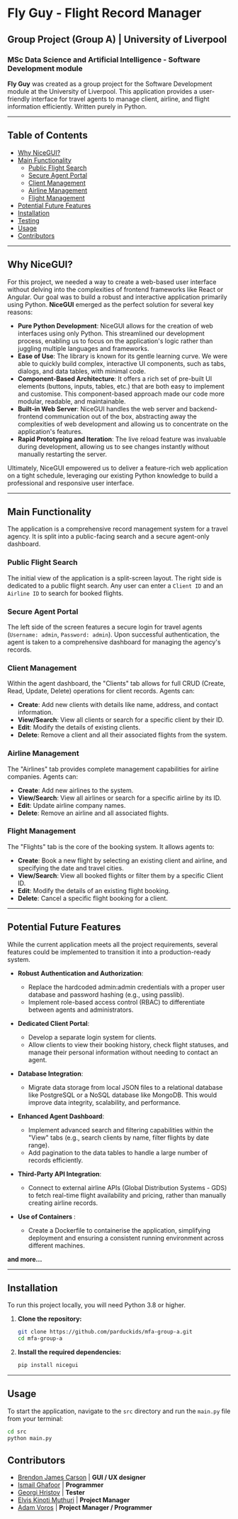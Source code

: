 # Fly Guy - Flight Record Manager
##  Group Project (Group A) | University of Liverpool
### MSc Data Science and Artificial Intelligence - Software Development module 

<strong>Fly Guy</strong> was created as a group project for the Software Development module at the University of Liverpool. This application provides a user-friendly interface for travel agents to manage client, airline, and flight information efficiently. Written purely in Python.

---

## Table of Contents

- [Why NiceGUI?](#why-nicegui)
- [Main Functionality](#main-functionality)
  - [Public Flight Search](#public-flight-search)
  - [Secure Agent Portal](#secure-agent-portal)
  - [Client Management](#client-management)
  - [Airline Management](#airline-management)
  - [Flight Management](#flight-management)
- [Potential Future Features](#potential-future-features)
- [Installation](#installation)
- [Testing](TESTING.md)
- [Usage](#usage)
- [Contributors](#contributors)

---

## Why NiceGUI?

For this project, we needed a way to create a web-based user interface without delving into the complexities of frontend frameworks like React or Angular. Our goal was to build a robust and interactive application primarily using Python. **NiceGUI** emerged as the perfect solution for several key reasons:

* **Pure Python Development**: NiceGUI allows for the creation of web interfaces using only Python. This streamlined our development process, enabling us to focus on the application's logic rather than juggling multiple languages and frameworks.
* **Ease of Use**: The library is known for its gentle learning curve. We were able to quickly build complex, interactive UI components, such as tabs, dialogs, and data tables, with minimal code.
* **Component-Based Architecture**: It offers a rich set of pre-built UI elements (buttons, inputs, tables, etc.) that are both easy to implement and customise. This component-based approach made our code more modular, readable, and maintainable.
* **Built-in Web Server**: NiceGUI handles the web server and backend-frontend communication out of the box, abstracting away the complexities of web development and allowing us to concentrate on the application's features.
* **Rapid Prototyping and Iteration**: The live reload feature was invaluable during development, allowing us to see changes instantly without manually restarting the server.

Ultimately, NiceGUI empowered us to deliver a feature-rich web application on a tight schedule, leveraging our existing Python knowledge to build a professional and responsive user interface.

---

## Main Functionality

The application is a comprehensive record management system for a travel agency. It is split into a public-facing search and a secure agent-only dashboard.

### Public Flight Search

The initial view of the application is a split-screen layout. The right side is dedicated to a public flight search. Any user can enter a `Client ID` and an `Airline ID` to search for booked flights.

### Secure Agent Portal

The left side of the screen features a secure login for travel agents (`Username: admin`, `Password: admin`). Upon successful authentication, the agent is taken to a comprehensive dashboard for managing the agency's records.

### Client Management

Within the agent dashboard, the "Clients" tab allows for full CRUD (Create, Read, Update, Delete) operations for client records. Agents can:
* **Create**: Add new clients with details like name, address, and contact information.
* **View/Search**: View all clients or search for a specific client by their ID.
* **Edit**: Modify the details of existing clients.
* **Delete**: Remove a client and all their associated flights from the system.

### Airline Management

The "Airlines" tab provides complete management capabilities for airline companies. Agents can:
* **Create**: Add new airlines to the system.
* **View/Search**: View all airlines or search for a specific airline by its ID.
* **Edit**: Update airline company names.
* **Delete**: Remove an airline and all associated flights.

### Flight Management

The "Flights" tab is the core of the booking system. It allows agents to:
* **Create**: Book a new flight by selecting an existing client and airline, and specifying the date and travel cities.
* **View/Search**: View all booked flights or filter them by a specific Client ID.
* **Edit**: Modify the details of an existing flight booking.
* **Delete**: Cancel a specific flight booking for a client.

---

## Potential Future Features
While the current application meets all the project requirements, several features could be implemented to transition it into a production-ready system.

- <strong>Robust Authentication and Authorization</strong>:
    - Replace the hardcoded admin:admin credentials with a proper user database and password hashing (e.g., using passlib).
    - Implement role-based access control (RBAC) to differentiate between agents and administrators.

- <strong>Dedicated Client Portal</strong>:
    - Develop a separate login system for clients. 
    - Allow clients to view their booking history, check flight statuses, and manage their personal information without needing to contact an agent.

- <strong>Database Integration</strong>:
    - Migrate data storage from local JSON files to a relational database like PostgreSQL or a NoSQL database like MongoDB. This would improve data integrity, scalability, and performance.

- <strong>Enhanced Agent Dashboard</strong>:
    - Implement advanced search and filtering capabilities within the "View" tabs (e.g., search clients by name, filter flights by date range). 
    - Add pagination to the data tables to handle a large number of records efficiently.

- <strong>Third-Party API Integration</strong>:
    - Connect to external airline APIs (Global Distribution Systems - GDS) to fetch real-time flight availability and pricing, rather than manually creating airline records.

- <strong>Use of Containers </strong>:
    - Create a Dockerfile to containerise the application, simplifying deployment and ensuring a consistent running environment across different machines.

<strong> and more...</strong>

---

## Installation

To run this project locally, you will need Python 3.8 or higher.

1.  **Clone the repository:**
    ```bash
    git clone https://github.com/parduckids/mfa-group-a.git
    cd mfa-group-a
    ```

2.  **Install the required dependencies:**
    ```bash
    pip install nicegui
    ```

---

## Usage

To start the application, navigate to the `src` directory and run the `main.py` file from your terminal:

```bash
cd src
python main.py
```

## Contributors
- [Brendon James Carson](https://github.com/brendoncarson) | <strong>GUI / UX designer</strong>
- [Ismail Ghafoor](https://github.com/Vozsco) | <strong>Programmer</strong>
- [Georgi Hristov](https://github.com/Gesh94) | <strong>Tester</strong>
- [Elvis Kinoti Muthuri](https://github.com/ElvisKM) | <strong>Project Manager</strong>
- [Adam Voros](https://github.com/parduckids) | <strong>Project Manager / Programmer</strong>